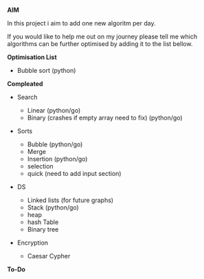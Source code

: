 
**AIM**

In this project i aim to add one new algoritm per day.

If you would like to help me out on my journey please tell me which algorithms can be further optimised by adding it to the list bellow.

**Optimisation List**
- Bubble sort (python)

**Compleated**
- Search
    - Linear (python/go)
    - Binary (crashes if empty array need to fix) (python/go)

- Sorts
    - Bubble (python/go)
    - Merge
    - Insertion (python/go)
    - selection
    - quick (need to add input section)

- DS
    - Linked lists (for future graphs)
    - Stack (python/go)
    - heap
    - hash Table
    - Binary tree

- Encryption
  - Caesar Cypher

**To-Do**

